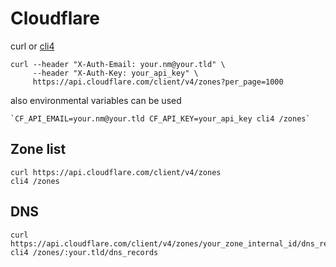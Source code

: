 # Cloudflare

curl or [cli4](https://github.com/cloudflare/python-cloudflare#cli)

    curl --header "X-Auth-Email: your.nm@your.tld" \
         --header "X-Auth-Key: your_api_key" \
         https://api.cloudflare.com/client/v4/zones?per_page=1000

also environmental variables can be used

    `CF_API_EMAIL=your.nm@your.tld CF_API_KEY=your_api_key cli4 /zones`

## Zone list

    curl https://api.cloudflare.com/client/v4/zones
    cli4 /zones

## DNS

    curl https://api.cloudflare.com/client/v4/zones/your_zone_internal_id/dns_records
    cli4 /zones/:your.tld/dns_records
